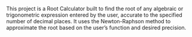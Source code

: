 This project is a Root Calculator built to find the root of any algebraic or trigonometric expression entered by the user, accurate to the specified number of decimal places. It uses the Newton-Raphson method to approximate the root based on the user’s function and desired precision.
